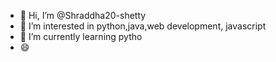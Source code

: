 - 👋 Hi, I’m @Shraddha20-shetty
- 👀 I’m interested in python,java,web development, javascript  
- 🌱 I’m currently learning pytho
- 😄

<!---
Shraddha20-shetty/Shraddha20-shetty is a ✨ special ✨ repository because its `README.md` (this file) appears on your GitHub profile.
You can click the Preview link to take a look at your changes.
--->
